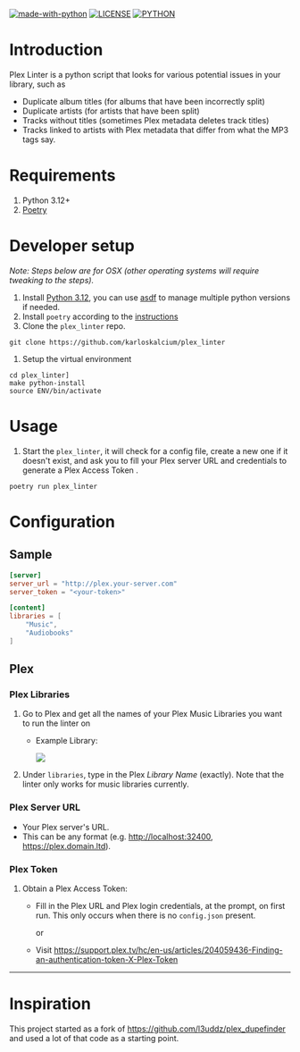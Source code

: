 [![made-with-python](https://img.shields.io/badge/Made%20with-Python-blue.svg?style=flat-square)](https://www.python.org/)
[![LICENSE](https://img.shields.io/badge/license-MIT-blue.svg)](https://raw.githubusercontent.com/karloskalcium/md2enex/master/LICENSE)
[![PYTHON](https://img.shields.io/badge/python-3.12-orange.svg)](https://docs.python.org/3.12/index.html)

# Introduction

Plex Linter is a python script that looks for various potential issues in your library, such as

- Duplicate album titles (for albums that have been incorrectly split)
- Duplicate artists (for artists that have been split)
- Tracks without titles (sometimes Plex metadata deletes track titles)
- Tracks linked to artists with Plex metadata that differ from what the MP3 tags say.

# Requirements

1. Python 3.12+
1. [Poetry](https://python-poetry.org/)

# Developer setup

_Note: Steps below are for OSX (other operating systems will require tweaking to the steps)._

1. Install [Python 3.12](https://www.python.org/downloads/release/python-3123/), you can use [asdf](https://asdf-vm.com/) to manage multiple python versions if needed.
1. Install `poetry` according to the [instructions](https://python-poetry.org/docs/#installation)
1. Clone the `plex_linter` repo.

```commandline
git clone https://github.com/karloskalcium/plex_linter
```

1. Setup the virtual environment

```commandline
cd plex_linter]
make python-install
source ENV/bin/activate
```

# Usage

1. Start the `plex_linter`, it will check for a config file, create a new one if it doesn't exist, and ask you to fill your Plex server URL and credentials to generate a Plex Access Token .

```commandline
poetry run plex_linter
```

# Configuration

## Sample

```toml
[server]
server_url = "http://plex.your-server.com"
server_token = "<your-token>"

[content]
libraries = [
    "Music",
    "Audiobooks"
]
```

## Plex

### Plex Libraries

1. Go to Plex and get all the names of your Plex Music Libraries you want to run the linter on

   - Example Library:

     ![](https://i.imgur.com/JFRTD1m.png)

1. Under `libraries`, type in the Plex *Library Name* (exactly). Note that the linter only works for music libraries currently.

### Plex Server URL

- Your Plex server's URL.
- This can be any format (e.g. <http://localhost:32400>, <https://plex.domain.ltd>).

### Plex Token

1. Obtain a Plex Access Token:

   - Fill in the Plex URL and Plex login credentials, at the prompt, on first run. This only occurs when there is no `config.json` present.

     or

   - Visit https://support.plex.tv/hc/en-us/articles/204059436-Finding-an-authentication-token-X-Plex-Token

______________________________________________________________________

# Inspiration

This project started as a fork of https://github.com/l3uddz/plex_dupefinder and used a lot of that code as a starting point.
